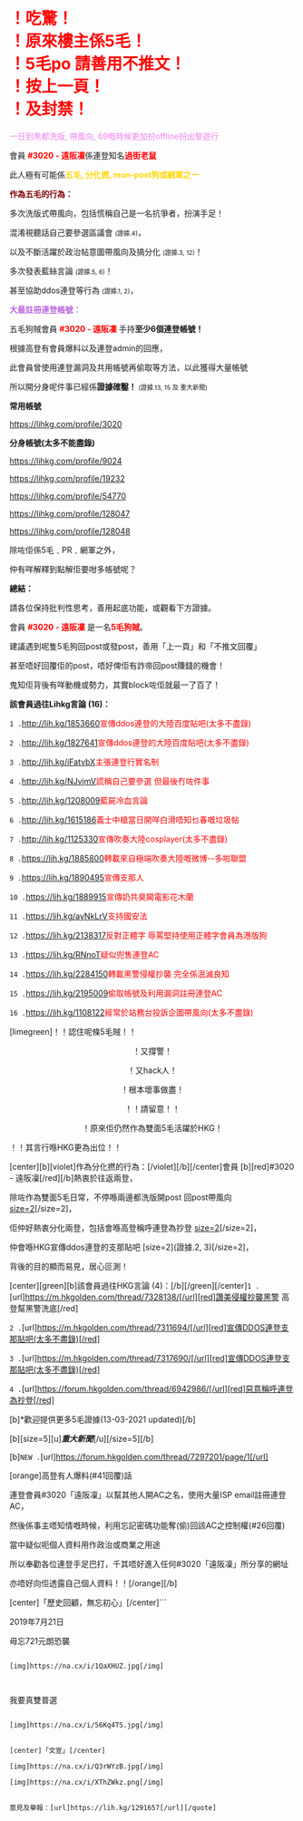 <h1 style="color:red;">！吃驚！<br>！原來樓主係5毛！<br>！5毛po 請善用不推文！<br>！按上一頁！<br>！及封禁！</h1>

<p style="color:violet;">一日到黑都洗版, 帶風向, 69嘅時候更加扮offline扮出黎遊行</p>

會員 <a style="color:red"><b>#3020 - 遠阪凜</b></a>係連登知名<a style="color:red"><b>過街老鼠</b></a>

此人極有可能係<a style="color:gold"><b>五毛, 分化撚, mon-post狗或網軍之一</b></a>

<a style="color:maroon" align="center"><b>作為五毛的行為：</b></a>

多次洗版式帶風向，包括慌稱自己是一名抗爭者，扮演手足！

混淆視聽話自己要參選區議會 <a style="font-size:11px">(證據.4)</a>，

以及不斷活躍於政治帖意圖帶風向及搞分化 <a style="font-size:11px">(證據.3, 12)</a>！

多次發表藍絲言論 <a style="font-size:11px">(證據.5, 6)</a>！

甚至協助ddos連登等行為 <a style="font-size:11px">(證據.1, 2)</a>，


<a style="color:#b6d" align="center"><b>大最註冊連登帳號：</b></a>

五毛狗賊會員 <a style="color:red"><b>#3020 - 遠阪凜</b> </a>手持<b>至少6個連登帳號！</b>

根據高登有會員爆料以及連登admin的回應，

此會員曾使用連登漏洞及共用帳號再偷取等方法，以此獲得大量帳號

所以開分身呢件事已經係<b>證據確鑿！ </b> <a style="font-size:11px">(證據.13, 15 及 重大新聞)</a>

<b>常用帳號</b>

<a href="https://lihkg.com/profile/3020">https://lihkg.com/profile/3020</a>

<b>分身帳號(太多不能盡錄)</b>

<a href="https://lihkg.com/profile/9024">https://lihkg.com/profile/9024</a>

<a href="https://lihkg.com/profile/19232">https://lihkg.com/profile/19232</a>

<a href="https://lihkg.com/profile/54770">https://lihkg.com/profile/54770</a>

<a href="https://lihkg.com/profile/128047">https://lihkg.com/profile/128047</a>

<a href="https://lihkg.com/profile/128048">https://lihkg.com/profile/128048</a>

除咗佢係5毛﹑PR﹑網軍之外，

仲有咩解釋到點解佢要咁多帳號呢？


<b><a style="color:#orange" align="center">總結：</a></b>

請各位保持批判性思考，善用起底功能，或觀看下方證據。

會員 <b><a style="color:red">#3020 - 遠阪凜</a></b> 是一名<b><a style="color:red">5毛狗賊</a></b>。

建議遇到呢隻5毛狗回post或發post，善用「上一頁」和「不推文回覆」

甚至唔好回覆佢的post，唔好俾佢有詐帝回post賺錢的機會！

鬼知佢背後有咩動機或勢力，其實block咗佢就最一了百了！


<a style="color:#teal" align="center"><b>該會員過往Lihkg言論 (16)：</b></a> 

`1 .`<a href="http://lih.kg/1853660">http://lih.kg/1853660</a><a style="color:red">宣傳ddos連登的大陸百度貼吧(太多不盡錄)</a>

`2 .`<a href="http://lih.kg/1827641">http://lih.kg/1827641</a><a style="color:red">宣傳ddos連登的大陸百度貼吧(太多不盡錄)</a>

`3 .`<a href="http://lih.kg/iFatvbX">http://lih.kg/iFatvbX</a><a style="color:red">主張連登行實名制</a>

`4 .`<a href="http://lih.kg/NJvjmV">http://lih.kg/NJvjmV</a><a style="color:red">謊稱自己要參選 但最後冇咗件事</a>

`5 .`<a href="http://lih.kg/1208009">http://lih.kg/1208009</a><a style="color:red">藍屍冷血言論</a>

`6 .`<a href="http://lih.kg/1615186">http://lih.kg/1615186</a><a style="color:red">義士中槍當日開咩白滑唔知乜春嘅垃圾帖</a>

`7 .`<a href="http://lih.kg/1125330">http://lih.kg/1125330</a><a style="color:red">宣傳吹奏大陸cosplayer(太多不盡錄)</a>

`8 .`<a href="https://lih.kg/1885800">https://lih.kg/1885800</a><a style="color:red">轉載來自極端吹奏大陸嘅微博--多啦聯盟</a>

`9 .`<a href="https://lih.kg/1890495">https://lih.kg/1890495</a><a style="color:red">宣傳支那人</a>

`10 .`<a href="https://lih.kg/1889915">https://lih.kg/1889915</a><a style="color:red">宣傳奶共臭閪電影花木蘭</a>

`11 .`<a href="https://lih.kg/ayNkLrV">https://lih.kg/ayNkLrV</a><a style="color:red">支持國安法</a>

`12 .`<a href="https://lih.kg/2138317">https://lih.kg/2138317</a><a style="color:red">反對正體字 辱罵堅持使用正體字會員為港版狗</a>

`13 .`<a href="https://lih.kg/RNnoT">https://lih.kg/RNnoT</a><a style="color:red">疑似兜售連登AC</a>

`14 .`<a href="https://lih.kg/2284150">https://lih.kg/2284150</a><a style="color:red">轉載黑警侵權抄襲 完全係泯滅良知</a>

`15 .`<a href="https://lih.kg/2195009">https://lih.kg/2195009</a><a style="color:red">偷取帳號及利用漏洞註冊連登AC</a>

`16 .`<a href="https://lih.kg/1108122">https://lih.kg/1108122</a><a style="color:red">經常於站務台投訴企圖帶風向(太多不盡錄)</a>

<a style="color:limegreen font-size:18px" align="center">[limegreen]！！認住呢條5毛賊！！

！又撐警！

！又hack人！

！根本壞事做盡！


！！請留意！！

！原來佢仍然作為雙面5毛活躍於HKG！

！！其言行喺HKG更為出位！！</a>

[center][b][violet]作為分化撚的行為：[/violet][/b][/center]會員 [b][red]#3020 - 遠阪凜[/red][/b]熱衷於往返兩登，

除咗作為雙面5毛日常，不停喺兩邊都洗版開post 回post帶風向 [size=2](證據.1)[/size=2]，

佢仲好熱衷分化兩登，包括會喺高登稱呼連登為抄登 [size=2](證據.4)[/size=2]，

仲會喺HKG宣傳ddos連登的支那貼吧 [size=2](證據.2, 3)[/size=2]，

背後的目的顯而易見，居心叵測！


[center][green][b]該會員過往HKG言論 (4)：[/b][/green][/center]`1 .`[url]https://m.hkgolden.com/thread/7328138/[/url][red]讚美侵權抄襲黑警 高登幫黑警洗底[/red]

`2 .`[url]https://m.hkgolden.com/thread/7311694/[/url][red]宣傳DDOS連登支那貼吧(太多不盡錄)[/red]

`3 .`[url]https://m.hkgolden.com/thread/7317690/[/url][red]宣傳DDOS連登支那貼吧(太多不盡錄)[/red]

`4 .`[url]https://forum.hkgolden.com/thread/6942986/[/url][red]惡意稱呼連登為抄登[/red]

[b]*歡迎提供更多5毛證據(13-03-2021 updated)[/b]


[b][size=5][u]*********重大新聞*********[/u][/size=5][/b]

[b]`NEW .`[url]https://forum.hkgolden.com/thread/7297201/page/1[/url]

[orange]高登有人爆料(#41回覆)話 

連登會員#3020「遠阪凜」以幫其他人開AC之名，使用大量ISP email註冊連登AC，

然後係事主唔知情嘅時候，利用忘記密碼功能奪(偷)回該AC之控制權(#26回覆)

當中疑似呃個人資料用作政治或商業之用途

所以奉勸各位連登手足巴打，千其唔好進入任何#3020「遠阪凜」所分享的網址

亦唔好向佢透露自己個人資料！！[/orange][/b]


[center]「歷史回顧，無忘初心」[/center]```

2019年7月21日

毋忘721元朗恐襲

```

[img]https://na.cx/i/1QaXHUZ.jpg[/img]



```

我要真雙普選

```

[img]https://na.cx/i/56Kq4TS.jpg[/img]


[center]「文宣」[/center]

[img]https://na.cx/i/Q3rWYzB.jpg[/img]

[img]https://na.cx/i/XThZWkz.png[/img]


意見及舉報：[url]https://lih.kg/1291657[/url][/quote]
